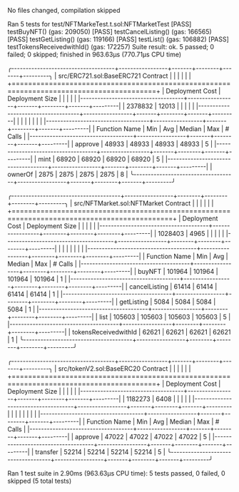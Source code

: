 No files changed, compilation skipped

Ran 5 tests for test/NFTMarkeTest.t.sol:NFTMarketTest
[PASS] testBuyNFT() (gas: 209050)
[PASS] testCancelListing() (gas: 166565)
[PASS] testGetListing() (gas: 119166)
[PASS] testList() (gas: 106882)
[PASS] testTokensReceivedwithId() (gas: 172257)
Suite result: ok. 5 passed; 0 failed; 0 skipped; finished in 963.63µs (770.71µs CPU time)

╭------------------------------------+-----------------+-------+--------+-------+---------╮
| src/ERC721.sol:BaseERC721 Contract |                 |       |        |       |         |
+=========================================================================================+
| Deployment Cost                    | Deployment Size |       |        |       |         |
|------------------------------------+-----------------+-------+--------+-------+---------|
| 2378832                            | 12013           |       |        |       |         |
|------------------------------------+-----------------+-------+--------+-------+---------|
|                                    |                 |       |        |       |         |
|------------------------------------+-----------------+-------+--------+-------+---------|
| Function Name                      | Min             | Avg   | Median | Max   | # Calls |
|------------------------------------+-----------------+-------+--------+-------+---------|
| approve                            | 48933           | 48933 | 48933  | 48933 | 5       |
|------------------------------------+-----------------+-------+--------+-------+---------|
| mint                               | 68920           | 68920 | 68920  | 68920 | 5       |
|------------------------------------+-----------------+-------+--------+-------+---------|
| ownerOf                            | 2875            | 2875  | 2875   | 2875  | 8       |
╰------------------------------------+-----------------+-------+--------+-------+---------╯

╭--------------------------------------+-----------------+--------+--------+--------+---------╮
| src/NFTMarket.sol:NFTMarket Contract |                 |        |        |        |         |
+=============================================================================================+
| Deployment Cost                      | Deployment Size |        |        |        |         |
|--------------------------------------+-----------------+--------+--------+--------+---------|
| 1028403                              | 4965            |        |        |        |         |
|--------------------------------------+-----------------+--------+--------+--------+---------|
|                                      |                 |        |        |        |         |
|--------------------------------------+-----------------+--------+--------+--------+---------|
| Function Name                        | Min             | Avg    | Median | Max    | # Calls |
|--------------------------------------+-----------------+--------+--------+--------+---------|
| buyNFT                               | 101964          | 101964 | 101964 | 101964 | 1       |
|--------------------------------------+-----------------+--------+--------+--------+---------|
| cancelListing                        | 61414           | 61414  | 61414  | 61414  | 1       |
|--------------------------------------+-----------------+--------+--------+--------+---------|
| getListing                           | 5084            | 5084   | 5084   | 5084   | 1       |
|--------------------------------------+-----------------+--------+--------+--------+---------|
| list                                 | 105603          | 105603 | 105603 | 105603 | 5       |
|--------------------------------------+-----------------+--------+--------+--------+---------|
| tokensReceivedwithId                 | 62621           | 62621  | 62621  | 62621  | 1       |
╰--------------------------------------+-----------------+--------+--------+--------+---------╯

╭------------------------------------+-----------------+-------+--------+-------+---------╮
| src/tokenV2.sol:BaseERC20 Contract |                 |       |        |       |         |
+=========================================================================================+
| Deployment Cost                    | Deployment Size |       |        |       |         |
|------------------------------------+-----------------+-------+--------+-------+---------|
| 1182273                            | 6408            |       |        |       |         |
|------------------------------------+-----------------+-------+--------+-------+---------|
|                                    |                 |       |        |       |         |
|------------------------------------+-----------------+-------+--------+-------+---------|
| Function Name                      | Min             | Avg   | Median | Max   | # Calls |
|------------------------------------+-----------------+-------+--------+-------+---------|
| approve                            | 47022           | 47022 | 47022  | 47022 | 5       |
|------------------------------------+-----------------+-------+--------+-------+---------|
| transfer                           | 52214           | 52214 | 52214  | 52214 | 5       |
╰------------------------------------+-----------------+-------+--------+-------+---------╯


Ran 1 test suite in 2.90ms (963.63µs CPU time): 5 tests passed, 0 failed, 0 skipped (5 total tests)

